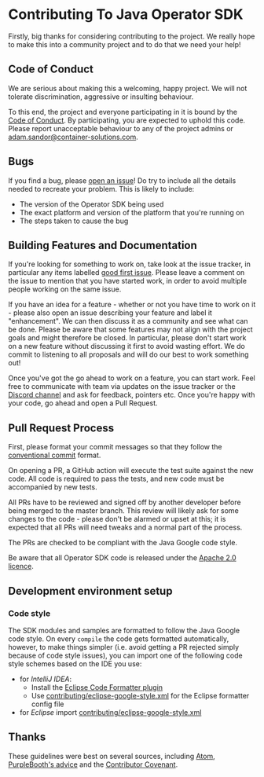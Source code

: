 # Contributing To Java Operator SDK

Firstly, big thanks for considering contributing to the project. We really hope to make this into a
community project and to do that we need your help!

## Code of Conduct

We are serious about making this a welcoming, happy project. We will not tolerate discrimination,
aggressive or insulting behaviour.

To this end, the project and everyone participating in it is bound by the [Code of
Conduct](CODE_OF_CONDUCT.md). By participating, you are expected to uphold this code. Please report
unacceptable behaviour to any of the project admins or adam.sandor@container-solutions.com.

## Bugs

If you find a bug, please [open an issue](https://github.com/operator-framework/java-operator-sdk/issues)! Do try
to include all the details needed to recreate your problem. This is likely to include:

 - The version of the Operator SDK being used
 - The exact platform and version of the platform that you're running on
 - The steps taken to cause the bug

## Building Features and Documentation

If you're looking for something to work on, take look at the issue tracker, in particular any items
labelled [good first issue](https://github.com/operator-framework/java-operator-sdk/labels/good%20first%20issue).
Please leave a comment on the issue to mention that you have started work, in order to avoid
multiple people working on the same issue.

If you have an idea for a feature - whether or not you have time to work on it - please also open an
issue describing your feature and label it "enhancement". We can then discuss it as a community and
see what can be done. Please be aware that some features may not align with the project goals and
might therefore be closed. In particular, please don't start work on a new feature without
discussing it first to avoid wasting effort. We do commit to listening to all proposals and will do
our best to work something out!

Once you've got the go ahead to work on a feature, you can start work. Feel free to communicate with
team via updates on the issue tracker or the [Discord channel](https://discord.gg/DacEhAy) and ask for feedback, pointers etc.
Once you're happy with your code, go ahead and open a Pull Request.

## Pull Request Process

First, please format your commit messages so that they follow the [conventional commit](https://www.conventionalcommits.org/en/v1.0.0/) format.

On opening a PR, a GitHub action will execute the test suite against the new code. All code is
required to pass the tests, and new code must be accompanied by new tests. 

All PRs have to be reviewed and signed off by another developer before being merged to the master
branch. This review will likely ask for some changes to the code - please don't be alarmed or upset
at this; it is expected that all PRs will need tweaks and a normal part of the process.

The PRs are checked to be compliant with the Java Google code style.

Be aware that all Operator SDK code is released under the [Apache 2.0 licence](LICENSE).

## Development environment setup

### Code style

The SDK modules and samples are formatted to follow the Java Google code style. 
On every `compile` the code gets formatted automatically, 
however, to make things simpler (i.e. avoid getting a PR rejected simply because of code style issues), you can import one of the following code style schemes based on the IDE you use:

- for *IntelliJ IDEA*:
    - Install the [Eclipse Code Formatter plugin](https://github.com/krasa/EclipseCodeFormatter#instructions)
    - Use [contributing/eclipse-google-style.xml](contributing/eclipse-google-style.xml) for the Eclipse formatter config file
- for *Eclipse* import [contributing/eclipse-google-style.xml](contributing/eclipse-google-style.xml)

## Thanks

These guidelines were best on several sources, including
[Atom](https://github.com/atom/atom/blob/master/CONTRIBUTING.md), [PurpleBooth's
advice](https://gist.github.com/PurpleBooth/b24679402957c63ec426) and the [Contributor
Covenant](https://www.contributor-covenant.org/).
